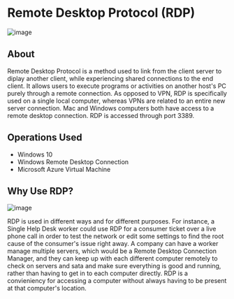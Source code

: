 <h1>Remote Desktop Protocol (RDP)</h1>

![image](https://github.com/achann297/AboutRDP/assets/162517715/11229e8b-28f5-4f42-aeed-b1853ffcb015)



<h2>About</h2>
Remote Desktop Protocol is a method used to link from the client server to diplay another client, while experiencing shared connections to the end client. It allows users to execute programs or activities on another host's PC purely through a remote connection. As opposed to VPN, RDP is specifically used on a single local computer, whereas VPNs are related to an entire new server connection. Mac and Windows computers both have access to a remote desktop connection. RDP is accessed through port 3389.

<h2>Operations Used </h2>

- Windows 10
- Windows Remote Desktop Connection
- Microsoft Azure Virtual Machine

<h2>Why Use RDP?</h2>

![image](https://github.com/achann297/AboutRDP/assets/162517715/e69f1d8d-01d3-4a6d-9b99-e2799819edd6)


<p>
RDP is used in different ways and for different purposes. For instance, a Single Help Desk worker could use RDP for a consumer ticket over a live phone call in order to test the network or edit some settings to find the root cause of the consumer's issue right away. A company can have a worker manage multiple servers, which would be a Remote Desktop Connection Manager, and they can keep up with each different computer remotely to check on servers and sata and make sure everything is good and running, rather than having to get in to each computer directly. RDP is a convieniency for accessing a computer without always having to be present at that computer's location.
